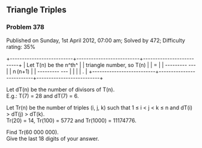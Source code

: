 Triangle Triples
----------------

### Problem 378

Published on Sunday, 1st April 2012, 07:00 am; Solved by 472; Difficulty
rating: 35%

+--------------------------+--------------------------+--------------------------+
| Let T(n) be the n^th^    |
| triangle number, so T(n) |
| =                        |
|   --------- ---          |
|   n (n+1)                |
|   --------- ---          |
|                          |
| .                        |
+--------------------------+--------------------------+--------------------------+

Let dT(n) be the number of divisors of T(n).\
 E.g.: T(7) = 28 and dT(7) = 6.

Let Tr(n) be the number of triples (i, j, k) such that 1 ≤ i \< j \< k ≤
n and dT(i) \> dT(j) \> dT(k).\
 Tr(20) = 14, Tr(100) = 5772 and Tr(1000) = 11174776.

Find Tr(60 000 000).\
 Give the last 18 digits of your answer.
